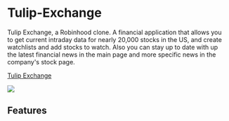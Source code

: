 # Tulip-Exchange
Tulip Exchange, a Robinhood clone.  A financial application that allows you to get current intraday data for nearly 20,000 stocks in the US, and create watchlists and add stocks to watch. Also you can stay up to date with up the latest financial news in the main page and more specific news in the company's stock page.

[Tulip Exchange](https://tulip-exchange.herokuapp.com/#/)

![](https://media.giphy.com/media/XNq91o9po1gGx3u3cJ/giphy.gif)

## Features
